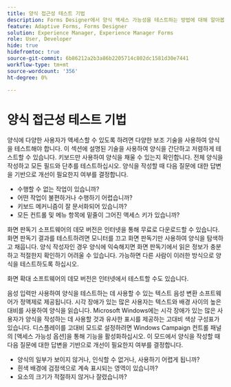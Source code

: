 ```yaml
---
title: 양식 접근성 테스트 기법
description: Forms Designer에서 양식 액세스 가능성을 테스트하는 방법에 대해 알아봅니다
feature: Adaptive Forms, Forms Designer
solution: Experience Manager, Experience Manager Forms
role: User, Developer
hide: true
hidefromtoc: true
source-git-commit: 6b86212a2b3a86b2205714c802dc1581d30e7441
workflow-type: tm+mt
source-wordcount: '356'
ht-degree: 0%

---
```


# 양식 접근성 테스트 기법

양식에 다양한 사용자가 액세스할 수 있도록 하려면 다양한 보조 기술을 사용하여 양식을 테스트해야 합니다. 이 섹션에 설명된 기술을 사용하여 양식을 간단하고 저렴하게 테스트할 수 있습니다.
키보드만 사용하여 양식을 채울 수 있는지 확인합니다. 전체 양식을 작성하고 모든 필드와 단추를 테스트하십시오. 양식을 작성할 때 다음 질문에 대한 답변을 기반으로 개선이 필요한지 여부를 결정합니다.

* 수행할 수 없는 작업이 있습니까?
* 어떤 작업이 불편하거나 수행하기 어렵습니까?
* 키보드 메커니즘이 잘 문서화되어 있습니까?
* 모든 컨트롤 및 메뉴 항목에 밑줄이 그어진 액세스 키가 있습니까?

화면 판독기 소프트웨어의 데모 버전은 인터넷을 통해 무료로 다운로드할 수 있습니다. 화면 판독기 결과를 테스트하려면 모니터를 끄고 화면 판독기만 사용하여 양식을 탐색하고 채웁니다. 양식 작성자인 경우 양식에 익숙해지면 화면 판독기에서 읽은 정보가 충분하고 적절한지 확인하기 어려울 수 있습니다. 가능하면 다른 사람이 이러한 방식으로 양식을 테스트하도록 하십시오.

화면 확대 소프트웨어의 데모 버전은 인터넷에서 테스트할 수도 있습니다.

음성 입력만 사용하여 양식을 테스트하는 데 사용할 수 있는 텍스트 음성 변환 소프트웨어가 정액제로 제공됩니다.
시각 장애가 있는 많은 사용자는 텍스트와 배경 사이의 높은 대비를 사용하여 양식을 읽습니다. Microsoft Windows에는 시각 장애가 있는 많은 사용자가 양식을 작성하는 데 사용할 것과 유사한 표시를 제공하는 고대비 색상 구성표가 있습니다. 디스플레이를 고대비 모드로 설정하려면 Windows Campaign 컨트롤 패널의 [액세스 가능성 옵션]을 통해 기능을 활성화하십시오. 이 모드에서 양식을 작성할 때 다음 질문에 대한 답변을 기반으로 개선이 필요한지 여부를 결정합니다.

* 양식의 일부가 보이지 않거나, 인식할 수 없거나, 사용하기 어렵게 됩니까?
* 흰색 배경에 검정색으로 계속 표시되는 영역이 있습니까?
* 요소의 크기가 적절하지 않거나 잘렸습니까?



